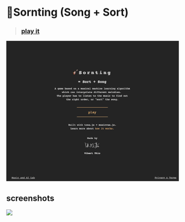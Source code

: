# 🎸Sornting (Song + Sort)

>  ### [play it](https://vibertthio.com/sornting/)

![](./assets/flow.gif)



## screenshots

![](./assets/sc-03.png)